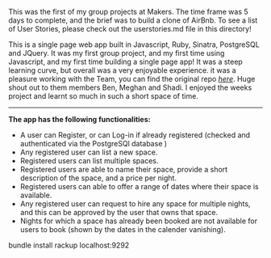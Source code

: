 This was the first of my group projects at Makers. The time frame was 5 days to complete, and the brief was to build a clone of AirBnb. To see a list of User Stories, please check out the userstories.md file in this directory!

This is a single page web app built in Javascript, Ruby, Sinatra, PostgreSQL and JQuery. It was my first group project, and my first time using Javascript, and my first time building a single page app! It was a steep learning curve, but overall was a very enjoyable experience. it was a pleasure working with the Team, you can find the original repo [*here*](https://github.com/shadz22/MakersBnB). Huge shout out to them members Ben, Meghan and Shadi. I enjoyed the weeks project and learnt so much in such a short space of time. 

---

__The app has the following functionalities:__
- A user can Register, or can Log-in if already registered (checked and authenticated via the PostgreSQl database )
- Any registered user can list a new space.
- Registered users can list multiple spaces.
- Registered users are able to name their space, provide a short description of the space, and a price per night.
- Registered users can able to offer a range of dates where their space is available.
- Any registered user can request to hire any space for multiple nights, and this can be approved by the user that owns that space.
- Nights for which a space has already been booked are not available for users to book (shown by the dates in the calender vanishing).



bundle install
rackup
localhost:9292
